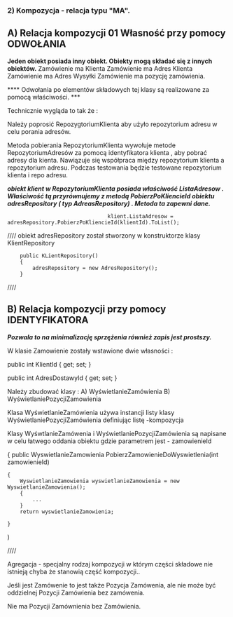 ﻿
### 2) Kompozycja - relacja typu "MA". ###

## A)   Relacja kompozycji 01 Własność przy pomocy ODWOŁANIA ##


**Jeden obiekt posiada inny obiekt. Obiekty mogą składać się z innych obiektów.**
Zamówienie ma Klienta
Zamówienie ma Adres Klienta
Zamówienie ma Adres Wysyłki
Zamówienie ma pozycję zamówienia. 


****   Odwołania po elementów składowych tej klasy są realizowane za pomocą właściwości. ***


Technicznie wygląda to tak że :


Należy poprosić RepozygtoriumKlienta aby użyło repozytorium adresu w celu porania adresów.

Metoda pobierania RepozytoriumKlienta wywołuje metode RepozytoriumAdresów za pomocą identyfikatora klienta , aby pobrać adresy dla kienta. Nawiązuje się współpraca między repozytorium klienta a repozytorium adresu.
Podczas testowania będzie testowane repozytorium klienta i repo adresu. 

***obiekt klient  w  RepozytoriumKlienta posiada  właściwość ListaAdresow . Właściwość tą przyrównujemy z metodą PobierzPoKliencieId  obiektu adresRepository ( typ AdreasRepository) . Metoda ta zapewni dane.***


                                    klient.ListaAdresow = adresRepository.PobierzPoKliencieId(klientId).ToList();


////
obiekt adresRepository został stworzony w konstruktorze klasy KlientRepository

        public KLientRepository()
        {
            adresRepository = new AdresRepository();
        }
////

## B)   Relacja kompozycji  przy pomocy IDENTYFIKATORA ##

***Pozwala to na minimalizację sprzężenia również zapis jest prostszy.*** 

W klasie Zamowienie zostały wstawione dwie własności :

public int KlientId { get; set; }

public int AdresDostawyId { get; set; }

Należy zbudować klasy :
A) WyświetlanieZamówienia
B) WyświetlaniePozycjiZamowienia

Klasa  WyświetlanieZamówienia  używa instancji listy klasy WyświetlaniePozycjiZamówienia  definiując listę -kompozycja 

Klasy WyśwtlanieZamówenia i WyświetlaniePozycjiZamówienia są napisane w celu łatwego oddania obiektu gdzie parametrem jest - zamowienieId
      
{
    public WyswietlanieZamowienia PobierzZamowienieDoWyswietlenia(int zamowienieId)

    {
        WyswietlanieZamowienia wyswietlanieZamowienia = new WyswietlanieZamowienia();
        {
            ...
        }
        return wyswietlanieZamowienia;
    
    }
)


////


 Agregacja  - specjalny rodzaj kompozycji  w którym części składowe nie istnieją chyba że stanowią część kompozycji..

 Jeśli jest Zamówenie to jest także Pozycja Zamówenia, ale nie może być oddzielnej Pozycji Zamówienia bez zamówenia.


 Nie ma Pozycji Zamównienia bez Zamówienia.

 